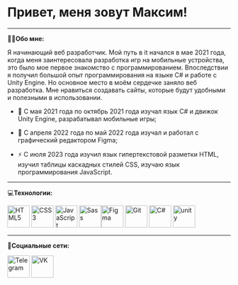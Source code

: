 # Привет, меня зовут Максим!     
---

👨‍💻**Обо мне:**

Я начинающий веб разработчик. Мой путь в it начался в мае 2021 года, когда меня заинтересовала разработка игр на мобильные устройства, это было мое первое знакомство с программированием. Впоследствии я получил большой опыт программирования на языке C# и работе с Unity Engine. Но основное место в моём сердечке заняло веб разработка. Мне нравиться создавать сайты, которые будут удобными и полезными в использовании.
  

- 🔭 С мая 2021 года по октябрь 2021 года изучал язык C# и движок Unity Engine, разрабатывал мобильные игры;  
  

- 🌱 C апреля 2022 года по май 2022 года изучал и работал с графический редактором Figma;  
  

- ⚡ C июля 2023 года изучил язык гипертекстовой разметки HTML, изучил таблицы каскадных стилей CSS, изучаю язык программирования JavaScript.

--- 

💻**Технологии:** 
<p align="left">
<a href="https://developer.mozilla.org/en-US/docs/Glossary/HTML5" target="_blank" rel="noreferrer"><img src="https://raw.githubusercontent.com/danielcranney/readme-generator/main/public/icons/skills/html5-colored.svg" width="50" height="50" alt="HTML5" /></a> <a href="https://www.w3.org/TR/CSS/#css" target="_blank" rel="noreferrer"><img src="https://raw.githubusercontent.com/danielcranney/readme-generator/main/public/icons/skills/css3-colored.svg" width="50" height="50" alt="CSS3" /></a> <a href="https://developer.mozilla.org/en-US/docs/Web/JavaScript" target="_blank" rel="noreferrer"><img src="https://raw.githubusercontent.com/danielcranney/readme-generator/main/public/icons/skills/javascript-colored.svg" width="50" height="50" alt="JavaScript" /></a> <a href="https://sass-lang.com/" target="_blank" rel="noreferrer"><img src="https://raw.githubusercontent.com/danielcranney/readme-generator/main/public/icons/skills/sass-colored.svg" width="50" height="50" alt="Sass" /></a><a href="https://www.figma.com/" target="_blank" rel="noreferrer"><img src="https://raw.githubusercontent.com/danielcranney/readme-generator/main/public/icons/skills/figma-colored.svg" width="50" height="50" alt="Figma" /></a> <a href="https://git-scm.com/" target="_blank" rel="noreferrer"><img src="https://raw.githubusercontent.com/danielcranney/readme-generator/main/public/icons/skills/git-colored.svg" width="50" height="50" alt="Git" /></a> <a href="https://docs.microsoft.com/en-us/dotnet/csharp/" target="_blank" rel="noreferrer"><img src="https://raw.githubusercontent.com/danielcranney/readme-generator/main/public/icons/skills/csharp-colored.svg" width="50" height="50" alt="C#" /></a> <a href="https://unity.com/" target="_blank" rel="noreferrer"><img src="https://www.vectorlogo.zone/logos/unity3d/unity3d-icon.svg" alt="unity" width="50" height="50"/></a></p>
</p>

---
🤝**Социальные сети:** 
 <p align="left"><a href="https://t.me/MasenyukMaxim" target="_blank"><img src="https://cdn-icons-png.flaticon.com/512/2111/2111646.png" width="50" height="50" alt="Telegram" /></a> <a href="https://vk.com/maxmani" target="_blank"><img src="https://cdn-icons-png.flaticon.com/512/145/145813.png" width="50" height="50" alt="VK"/></a></p>